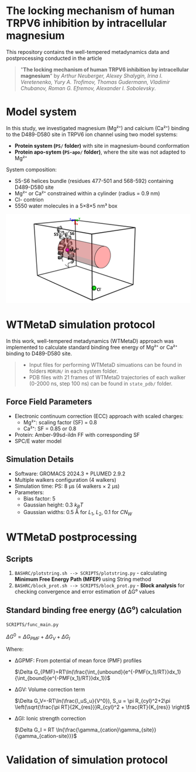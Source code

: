 # The locking ****mechanism**** of human TRPV6 **inhibition by intracellular magnesium**

This repository contains the well-tempered metadynamics data and postprocessing conducted in the article

> "**The locking mechanism of human TRPV6 inhibition by intracellular magnesium**" by *Arthur Neuberger, Alexey Shalygin, Irina I. Veretenenko, Yury A. Trofimov, Thomas Gudermann, Vladimir Chubanov, Roman G. Efremov, Alexander I. Sobolevsky*.

# Model system

In this study, we investigated magnesium (Mg²⁺) and calcium (Ca²⁺) binding to the D489-D580 site in TRPV6 ion channel using two model systems:

* **Protein system (`PS/` folder)** with site in magnesium-bound conformation
* **Protein apo-sytem (`PS-apo/` folder)**, where the site was not adapted to Mg²⁺

System composition:

* S5-S6 helices bundle (residues 477-501 and 568-592) containing D489-D580 site
* Mg²⁺ or Ca²⁺ constrained within a cylinder (radius = 0.9 nm)
* Cl- contrion
* 5550 water molecules in a 5×8×5 nm³ box


![Fig. S6a - PS-system](IMAGES/README/PS-system.png)

# WTMetaD simulation protocol

In this work, well-tempered metadynamics (WTMetaD) approach was implemented to calculate standard binding free energy of Mg²⁺ or Ca²⁺ binding to D489-D580 site.

> * Input files for performing WTMetaD simuations can be found in folders `MDRUN/` in each system folder.
> * PDB files with 21 frames of WTMetaD trajectories of each walker (0-2000 ns, step 100 ns) can be found in `state_pdb/` folder.

## Force Field Parameters

* Electronic continuum correction (ECC) approach with scaled charges:
  * Mg²⁺: scaling factor (SF) = 0.8
  * Ca²⁺: SF = 0.85 or 0.8
* Protein: Amber-99sd-ildn FF with corresponding SF
* SPC/E water model

## Simulation Details

- Software: GROMACS 2024.3 + PLUMED 2.9.2
- Multiple walkers configuration (4 walkers)
- Simulation time: PS: 8 μs (4 walkers × 2 μs)
- Parameters:
  - Bias factor: 5
  - Gaussian height: 0.3 $k_BT$
  - Gaussian widths: 0.5 Å for $L_1$, $L_2$, 0.1 for $CN_W$

# WTMetaD postprocessing

## Scripts

1. `BASHRC/plotstring.sh --> SCRIPTS/plotstring.py` - calculating **Minimum Free Energy Path (MFEP)** using String method
2. `BASHRC/block_prot.sh --> SCRIPTS/block_prot.py` - **Block analysis** for checking convergence and error estimation of ΔG⁰ values

## Standard binding free energy (ΔG⁰) calculation

`SCRIPTS/func_main.py`

$\Delta G^0 = \Delta G_{PMF} + \Delta G_{V} + \Delta G_I$

Where:

- ΔGPMF: From potential of mean force (PMF) profiles

  $\Delta G_{PMF}=RT\ln(\frac{\int_{unbound}{e^{-PMF(x_1)/RT}}dx_1}{\int_{bound}{e^{-PMF(x_1)/RT}}dx_1})$
- ΔGV: Volume correction term

  $\Delta G_V=-RT\ln(\frac{l_uS_u}{V^0}), S_u = \pi R_{cyl}^2+2\pi \left(\sqrt{\frac{\pi RT}{2K_{res}}}R_{cyl}^2 + \frac{RT}{K_{res}} \right)$
- ΔGI: Ionic strength correction

  $\Delta G_I = RT \ln{\frac{\gamma_{cation}\gamma_{site}}{\gamma_{cation-site}}}$

# Validation of simulation protocol

